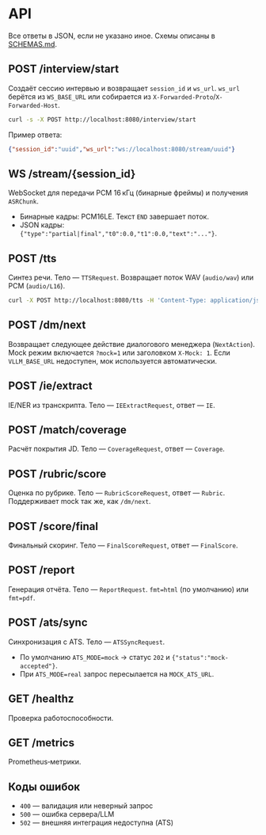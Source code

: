 # API
Все ответы в JSON, если не указано иное. Схемы описаны в [SCHEMAS.md](SCHEMAS.md).

## POST /interview/start
Создаёт сессию интервью и возвращает `session_id` и `ws_url`.
`ws_url` берётся из `WS_BASE_URL` или собирается из `X-Forwarded-Proto`/`X-Forwarded-Host`.
```bash
curl -s -X POST http://localhost:8080/interview/start
```
Пример ответа:
```json
{"session_id":"uuid","ws_url":"ws://localhost:8080/stream/uuid"}
```

## WS /stream/{session_id}
WebSocket для передачи PCM 16 кГц (бинарные фреймы) и получения `ASRChunk`.
- Бинарные кадры: PCM16LE. Текст `END` завершает поток.
- JSON кадры: `{"type":"partial|final","t0":0.0,"t1":0.0,"text":"..."}`.

## POST /tts
Синтез речи. Тело — `TTSRequest`. Возвращает поток WAV (`audio/wav`) или PCM (`audio/L16`).
```bash
curl -X POST http://localhost:8080/tts -H 'Content-Type: application/json' -d '{"text":"Привет"}' --output out.wav
```

## POST /dm/next
Возвращает следующее действие диалогового менеджера (`NextAction`).
Mock режим включается `?mock=1` или заголовком `X-Mock: 1`. Если `VLLM_BASE_URL` недоступен, мок используется автоматически.

## POST /ie/extract
IE/NER из транскрипта. Тело — `IEExtractRequest`, ответ — `IE`.

## POST /match/coverage
Расчёт покрытия JD. Тело — `CoverageRequest`, ответ — `Coverage`.

## POST /rubric/score
Оценка по рубрике. Тело — `RubricScoreRequest`, ответ — `Rubric`. Поддерживает mock так же, как `/dm/next`.

## POST /score/final
Финальный скоринг. Тело — `FinalScoreRequest`, ответ — `FinalScore`.

## POST /report
Генерация отчёта. Тело — `ReportRequest`. `fmt=html` (по умолчанию) или `fmt=pdf`.

## POST /ats/sync
Синхронизация с ATS. Тело — `ATSSyncRequest`.
- По умолчанию `ATS_MODE=mock` → статус `202` и `{"status":"mock-accepted"}`.
- При `ATS_MODE=real` запрос пересылается на `MOCK_ATS_URL`.

## GET /healthz
Проверка работоспособности.

## GET /metrics
Prometheus‑метрики.

## Коды ошибок
- `400` — валидация или неверный запрос
- `500` — ошибка сервера/LLM
- `502` — внешняя интеграция недоступна (ATS)
